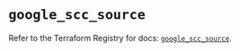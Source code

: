 # `google_scc_source`

Refer to the Terraform Registry for docs: [`google_scc_source`](https://registry.terraform.io/providers/hashicorp/google-beta/5.24.0/docs/resources/google_scc_source).
